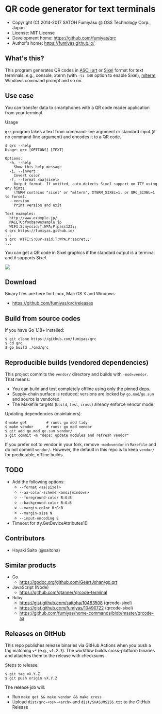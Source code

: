 QR code generator for text terminals
======================================================================

  * Copyright (C) 2014-2017 SATOH Fumiyasu @ OSS Technology Corp., Japan
  * License: MIT License
  * Development home: <https://github.com/fumiyas/qrc>
  * Author's home: <https://fumiyas.github.io/>

What's this?
---------------------------------------------------------------------

This program generates QR codes in
[ASCII art](http://en.wikipedia.org/wiki/ASCII_art) or
[Sixel](http://en.wikipedia.org/wiki/Sixel) format for
text terminals, e.g., console, xterm (with `-ti 340` option to enable Sixel),
[mlterm](http://sourceforge.net/projects/mlterm/),
Windows command prompt and so on.

Use case
---------------------------------------------------------------------

You can transfer data to smartphones with a QR code reader application
from your terminal.

Usage

`qrc` program takes a text from command-line argument or standard
input (if no command-line argument) and encodes it to a QR code.

```console
$ qrc --help
Usage: qrc [OPTIONS] [TEXT]

Options:
  -h, --help
    Show this help message
  -i, --invert
    Invert color
  -f, --format <aa|sixel>
    Output format. If omitted, auto-detects Sixel support on TTY using env hints
    (TERM contains "sixel" or "mlterm", XTERM_SIXEL=1, or QRC_SIXEL=1 to force).
  --version
    Print version and exit

Text examples:
  http://www.example.jp/
  MAILTO:foobar@example.jp
  WIFI:S:myssid;T:WPA;P:pass123;;
$ qrc https://fumiyas.github.io/
...
$ qrc 'WIFI:S:Our-ssid;T:WPA;P:secret;;'
...
```

You can get a QR code in Sixel graphics if the standard output is
a terminal and it supports Sixel.

![](qrc-demo.png)

Download
---------------------------------------------------------------------

Binary files are here for Linux, Mac OS X and Windows:

  * https://github.com/fumiyas/qrc/releases

Build from source codes
---------------------------------------------------------------------

If you have Go 1.18+ installed:

```console
$ git clone https://github.com/fumiyas/qrc
$ cd qrc
$ go build ./cmd/qrc
```

Reproducible builds (vendored dependencies)
---------------------------------------------------------------------

This project commits the `vendor/` directory and builds with `-mod=vendor`.
That means:

- You can build and test completely offline using only the pinned deps.
- Supply-chain surface is reduced; versions are locked by `go.mod`/`go.sum` and source is vendored.
- The Makefile targets (`build`, `test`, `cross`) already enforce vendor mode.

Updating dependencies (maintainers):

```console
$ make get         # runs: go mod tidy
$ make vendor      # runs: go mod vendor
$ git add go.mod go.sum vendor/
$ git commit -m "deps: update modules and refresh vendor"
```

If you prefer not to vendor in your fork, remove `-mod=vendor` in `Makefile`
and do not commit `vendor/`. However, the default in this repo is to keep
`vendor/` for predictable, offline builds.

TODO
----------------------------------------------------------------------

  * Add the following options:
    * `--format <aa|sixel>`
    * `--aa-color-scheme <ansi|windows>`
    * `--foreground-color R:G:B`
    * `--background-color R:G:B`
    * `--margin-color R:G:B`
    * `--margin-size N`
    * `--input-encoding E`
  * Timeout for tty.GetDeviceAttributes1()

Contributors
----------------------------------------------------------------------

  * Hayaki Saito (@saitoha)

Similar products
----------------------------------------------------------------------

  * Go
    * <https://godoc.org/github.com/GeertJohan/go.qrt>
  * JavaScript (Node)
    * <https://github.com/gtanner/qrcode-terminal>
  * Ruby
    * <https://gist.github.com/saitoha/10483508> (qrcode-sixel)
    * <https://gist.github.com/fumiyas/10490722> (qrcode-sixel)
    * <https://github.com/fumiyas/home-commands/blob/master/qrcode-aa>

Releases on GitHub
---------------------------------------------------------------------

This repo publishes release binaries via GitHub Actions when you push a tag
matching `v*` (e.g., `v1.2.3`). The workflow builds cross-platform binaries and
attaches them to the release with checksums.

Steps to release:

```console
$ git tag vX.Y.Z
$ git push origin vX.Y.Z
```

The release job will:

- Run `make get && make vendor && make cross`
- Upload `dist/qrc-<os>-<arch>` and `dist/SHASUMS256.txt` to the GitHub Release


